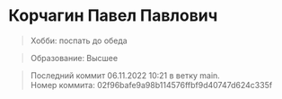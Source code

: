 # Корчагин Павел Павлович

> Хобби: поспать до обеда

>Образование: Высшее

>Последний коммит 06.11.2022 10:21 в ветку main.  
>Номер коммита: 02f96bafe9a98b114576ffbf9d40747d624c335f